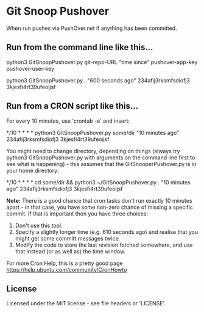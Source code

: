 Git Snoop Pushover
==================

When run pushes via PushOver.net if anything has been committed.

Run from the command line like this...
--------------------------------------

python3 GitSnoopPushover.py git-repo-URL "time since" pushover-app-key pushover-user-key

python3 GitSnoopPushover.py . "600 seconds ago" 234afij3rksmfsdiofj3 3kjesfi4rt39ufeoijsf


Run from a CRON script like this...
-----------------------------------

For every 10 minutes, use 'crontab -e' and insert:

*/10 * * * * python3 GitSnoopPushover.py some/dir "10 minutes ago" 234afij3rksmfsdiofj3 3kjesfi4rt39ufeoijsf

You might need to change directory, depending on things (always try python3 GitSnoopPushover.py with arguments on the command line first to see what is happening) - this assumes that the GitSnooperPushover.py is in your home directory:

*/10 * * * * cd some/dir && python3 ~/GitSnoopPushover.py . "10 minutes ago" 234afij3rksmfsdiofj3 3kjesfi4rt39ufeoijsf


**Note:** There is a good chance that cron tasks don't run exactly 10 minutes apart - in that case, you have some non-zero chance of missing a specific commit. If that is important then you have three choices:

1. Don't use this tool.
2. Specify a slightly longer time (e.g. 610 seconds ago) and realise that you might get some committ messages twice.
3. Modify the code to store the last revision fetched somewhere, and use that instead (or as well as) the time window.


For more Cron Help, this is a pretty good page https://help.ubuntu.com/community/CronHowto


License
-------

Licensed under the MIT license - see file headers or 'LICENSE'.


